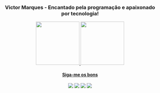 <h3 align='center'> Victor Marques - Encantado pela programação e apaixonado por tecnologia! </h3>
<div align="center">
  <a href="https://github.com/vctormarques">
  <img height="140em" src="https://github-readme-stats.vercel.app/api?username=vctormarques&show_icons=true&theme=nord&include_all_commits=true&count_private=true"/>
  <img height="140em" src="https://github-readme-stats.vercel.app/api/top-langs/?username=vctormarques&layout=compact&langs_count=7&theme=nord"/>
</div>

  
  

<div align='center'> 
  <h4> Siga-me os bons </h4>
  <a href="https://youtube.com.br/milionariosdevibe" target="_blank"><img src="https://img.shields.io/badge/YouTube-FF0000?style=for-the-badge&logo=youtube&logoColor=white" target="_blank"></a>
  <a href="https://instagram.com/v_marques" target="_blank"><img src="https://img.shields.io/badge/-Instagram-%23E4405F?style=for-the-badge&logo=instagram&logoColor=white" target="_blank"></a>
  <a href = "mailto:victor.marques17@gmail.com"><img src="https://img.shields.io/badge/-Gmail-%23333?style=for-the-badge&logo=gmail&logoColor=white" target="_blank"></a>
  <a href="https://www.linkedin.com/in/victormarquespaula/" target="_blank"><img src="https://img.shields.io/badge/-LinkedIn-%230077B5?style=for-the-badge&logo=linkedin&logoColor=white" target="_blank"></a> 
 

</div>
